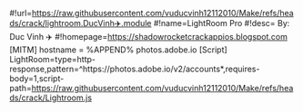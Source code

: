 #!url=https://raw.githubusercontent.com/vuducvinh12112010/Make/refs/heads/crack/lightroom.DucVinh✈️.module
#!name=LightRoom Pro#!desc= By: Duc Vinh ✈️
#!homepage=https://shadowrocketcrackappios.blogspot.com[MITM]hostname = %APPEND% photos.adobe.io
[Script]LightRoom=type=http-response,pattern=^https:\/\/photos\.adobe\.io\/v2\/accounts*,requires-body=1,script-path=https://raw.githubusercontent.com/vuducvinh12112010/Make/refs/heads/crack/Lightroom.js
